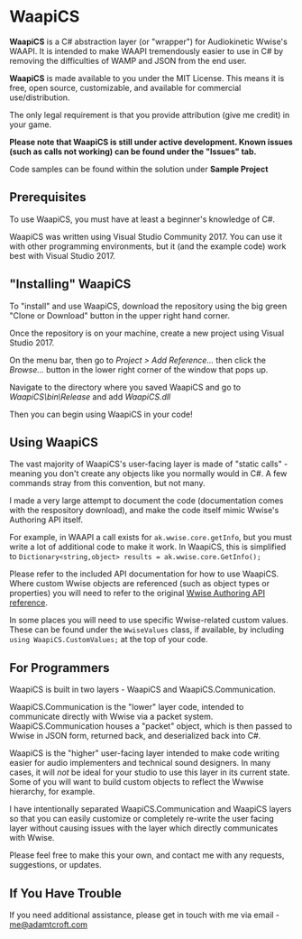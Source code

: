 # WaapiCS
**WaapiCS** is a C# abstraction layer (or "wrapper") for Audiokinetic Wwise's WAAPI.
It is intended to make WAAPI tremendously easier to use in C# by removing the difficulties of WAMP and JSON from the end user.

**WaapiCS** is made available to you under the MIT License.  This means it is free, open source, customizable, and available for commercial use/distribution.

The only legal requirement is that you provide attribution (give me credit) in your game.

**Please note that WaapiCS is still under active development.
Known issues (such as calls not working) can be found under the "Issues" tab.**

Code samples can be found within the solution under **Sample Project**

## Prerequisites
To use WaapiCS, you must have at least a beginner's knowledge of C#.

WaapiCS was written using Visual Studio Community 2017.  You can use it with other programming environments, but it (and the example code) work best with Visual Studio 2017.

## "Installing" WaapiCS
To "install" and use WaapiCS, download the repository using the big green "Clone or Download" button in the upper right hand corner.

Once the repository is on your machine, create a new project using Visual Studio 2017.

On the menu bar, then go to *_Project > Add Reference..._* then click the *_Browse..._* button in the lower right corner of the window that pops up.

Navigate to the directory where you saved WaapiCS and go to *_WaapiCS\bin\Release_* and add *WaapiCS.dll*

Then you can begin using WaapiCS in your code!

## Using WaapiCS
The vast majority of WaapiCS's user-facing layer is made of "static calls" - meaning you don't create any objects like you normally would in C#.  A few commands stray from this convention, but not many.

I made a very large attempt to document the code (documentation comes with the respository download), and make the code itself mimic Wwise's Authoring API itself.

For example, in WAAPI a call exists for `ak.wwise.core.getInfo`, but you must write a lot of additional code to make it work.  In WaapiCS, this is simplified to `Dictionary<string,object> results = ak.wwise.core.GetInfo();`

Please refer to the included API documentation for how to use WaapiCS.  Where custom Wwise objects are referenced (such as object types or properties) you will need to refer to the original [Wwise Authoring API reference](https://www.audiokinetic.com/library/edge/?source=SDK&id=waapi__index.html).

In some places you will need to use specific Wwise-related custom values.  These can be found under the `WwiseValues` class, if available, by including `using WaapiCS.CustomValues;` at the top of your code.

## For Programmers
WaapiCS is built in two layers - WaapiCS and WaapiCS.Communication.

WaapiCS.Communication is the "lower" layer code, intended to communicate directly with Wwise via a packet system.  WaapiCS.Communication houses a "packet" object, which is then passed to Wwise in JSON form, returned back, and deserialized back into C#.

WaapiCS is the "higher" user-facing layer intended to make code writing easier for audio implementers and technical sound designers.  In many cases, it will _not_ be ideal for your studio to use this layer in its current state.  Some of you will want to build custom objects to reflect the Wwwise hierarchy, for example.

I have intentionally separated WaapiCS.Communication and WaapiCS layers so that you can easily customize or completely re-write the user facing layer without causing issues with the layer which directly communicates with Wwise.

Please feel free to make this your own, and contact me with any requests, suggestions, or updates.

## If You Have Trouble
If you need additional assistance, please get in touch with me via email - me@adamtcroft.com
